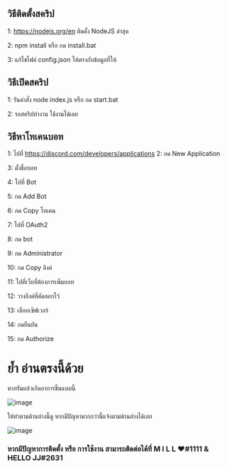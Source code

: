 ## วิธีติดตั้งสคริป

1: https://nodejs.org/en ติดตั้ง NodeJS ล่าสุด

2: npm install หรือ กด install.bat

3: แก้ไขไฟล์ config.json ให้ตรงกับข้อมูลที่ให้


## วิธีเปิดสคริป

1: รันคำสั่ง node index.js หรือ กด start.bat

2: รอสคริปทำงาน ใช้งานได้เลย


## วิธีหาโทเคนบอท

1: ไปที่ https://discord.com/developers/applications
2: กด New Application

3: ตั้งชื่อบอท

4: ไปที่ Bot

5: กด Add Bot

6: กด Copy โทเคน

7: ไปที่ OAuth2

8: กด bot

9: กด Administrator

10: กด Copy ลิงค์

11: ไปที่เว็บที่ต้องการเพิ่มบอท

12: วางลิงค์ที่คัดลอกไว้

13: เลือกเซิฟเวอร์

14: กดยืนยัน

15: กด Authorize

# ย้ำ อ่านตรงนี้ด้วย

หากรันแล้วเกิดอาการขึ้นแบบนี้

![image](https://user-images.githubusercontent.com/69198341/236704125-92755c36-6e40-4a4e-b70a-c0ecb5886407.png)

ให้ทำตามด้านล่างนี้ดู หากมีปัญหามากกว่านี้แจ้งตามด้านล่างได้เลย

![image](https://user-images.githubusercontent.com/69198341/236704103-89294e10-34d2-45ca-8b63-77567e6fcbf5.png)



### หากมีปัญหาการติดตั้ง หรือ การใช้งาน สามารถติดต่อได้ที่ M I L L ♥#1111 & HELLO JJ#2631
